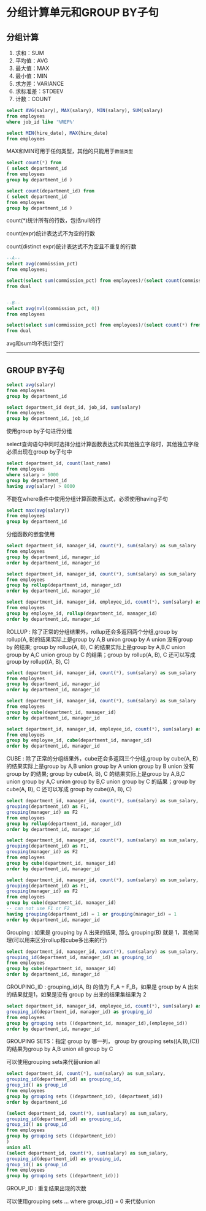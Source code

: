 # **分组计算单元和GROUP BY子句**

## **分组计算**

1. 求和：SUM
2. 平均值：AVG
3. 最大值：MAX
4. 最小值：MIN
5. 求方差：VARIANCE
6. 求标准差：STDEEV
7. 计数：COUNT

```sql
select AVG(salary), MAX(salary), MIN(salary), SUM(salary)
from employees
where job_id like '%REP%'

select MIN(hire_date), MAX(hire_date)
from employees
```

MAX和MIN可用于任何类型，其他的只能用于`数值类型`

```sql
select count(*) from
( select department_id
from employees
group by department_id )

select count(department_id) from
( select department_id
from employees
group by department_id )
```

count(*)统计所有的行数，包括null的行

count(expr)统计表达式不为空的行数

count(distinct expr)统计表达式不为空且不重复的行数

```sql
--A--
select avg(commission_pct)
from employees;

select(select sum(commission_pct) from employees)/(select count(commission_pct) from employees)
from dual


--B--
select avg(nvl(commission_pct, 0))
from employees

select(select sum(commission_pct) from employees)/(select count(*) from employees)
from dual
```

avg和sum均不统计空行
***

## **GROUP BY子句**

```sql
select avg(salary)
from employees
group by department_id

select department_id dept_id, job_id, sum(salary)
from employees
group by department_id, job_id
```

使用group by子句进行分组

select查询语句中同时选择分组计算函数表达式和其他独立字段时，其他独立字段必须出现在group by子句中

```sql
select department_id, count(last_name)
from employees
where salary > 5000
group by department_id
having avg(salary) > 8000
```

不能在where条件中使用分组计算函数表达式，必须使用having子句

```sql
select max(avg(salary))
from employees
group by department_id
```

分组函数的嵌套使用

```sql
select department_id, manager_id, count(*), sum(salary) as sum_salary
from employees
group by department_id, manager_id
order by department_id, manager_id

select department_id, manager_id, count(*), sum(salary) as sum_salary
from employees
group by rollup(department_id, manager_id)
order by department_id, manager_id

select department_id, manager_id, employee_id, count(*), sum(salary) as sum_salary
from employees
group by employee_id, rollup(department_id, manager_id)
order by department_id, manager_id
```

ROLLUP : 除了正常的分组结果外，rollup还会多返回两个分组,group by rollup(A, B)的结果实际上是group by A,B union group by A union 没有group by 的结果; group by rollup(A, B), C 的结果实际上是group by A,B,C union group by A,C union group by C 的结果；group by rollup(A, B), C 还可以写成 group by rollup((A, B), C)

```sql
select department_id, manager_id, count(*), sum(salary) as sum_salary
from employees
group by department_id, manager_id
order by department_id, manager_id

select department_id, manager_id, count(*), sum(salary) as sum_salary
from employees
group by cube(department_id, manager_id)
order by department_id, manager_id

select department_id, manager_id, employee_id, count(*), sum(salary) as sum_salary
from employees
group by employee_id, cube(department_id, manager_id)
order by department_id, manager_id
```

CUBE : 除了正常的分组结果外，cube还会多返回三个分组,group by cube(A, B)的结果实际上是group by A,B union group by A union group by B union 没有group by 的结果; group by cube(A, B), C 的结果实际上是group by A,B,C union group by A,C union group by B,C union group by C 的结果；group by cube(A, B), C 还可以写成 group by cube((A, B), C)

```sql
select department_id, manager_id, count(*), sum(salary) as sum_salary,
grouping(department_id) as F1,
grouping(manager_id) as F2
from employees
group by rollup(department_id, manager_id)
order by department_id, manager_id

select department_id, manager_id, count(*), sum(salary) as sum_salary,
grouping(department_id) as F1,
grouping(manager_id) as F2
from employees
group by cube(department_id, manager_id)
order by department_id, manager_id

select department_id, manager_id, count(*), sum(salary) as sum_salary,
grouping(department_id) as F1,
grouping(manager_id) as F2
from employees
group by cube(department_id, manager_id)
-- can not use F1 or F2
having grouping(department_id) = 1 or grouping(manager_id) = 1
order by department_id, manager_id
```

Grouping : 如果是 grouping by A 出来的结果, 那么 grouping(B) 就是 1，其他同理(可以用来区分rollup和cube多出来的行)

```sql
select department_id, manager_id, count(*), sum(salary) as sum_salary,
grouping_id(department_id, manager_id) as grouping_id
from employees
group by cube(department_id, manager_id)
order by department_id, manager_id
```

GROUPING_ID : grouping_id(A, B) 的值为 F_A + F_B，如果是 group by A 出来的结果就是1，如果是没有 group by 出来的结果集结果为 2

```sql
select department_id, manager_id, employee_id, count(*), sum(salary) as sum_salary,
grouping_id(department_id, manager_id) as grouping_id
from employees
group by grouping sets ((department_id, manager_id),(employee_id))
order by department_id, manager_id
```

GROUPING SETS：指定 group by 哪一列， group by grouping sets((A,B),(C))的结果为group by A,B union all group by C

可以使用grouping sets来代替union all

```sql
select department_id, count(*), sum(salary) as sum_salary,
grouping_id(department_id) as grouping_id,
group_id() as group_id
from employees
group by grouping sets ((department_id), (department_id))
order by department_id

(select department_id, count(*), sum(salary) as sum_salary,
grouping_id(department_id) as grouping_id,
group_id() as group_id
from employees
group by grouping sets ((department_id))
)
union all
(select department_id, count(*), sum(salary) as sum_salary,
grouping_id(department_id) as grouping_id,
group_id() as group_id
from employees
group by grouping sets ((department_id)))
```

GROUP_ID : 重复结果出现的次数

可以使用grouping sets ... where group_id() = 0 来代替union